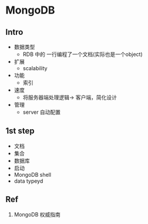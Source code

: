 # MongoDB

## Intro
* 数据类型
	* RDB 中的 一行编程了一个文档(实际也是一个object)
* 扩展
	* scalability
* 功能
	* 索引
* 速度
	* 将服务器端处理逻辑-> 客户端，简化设计
* 管理
	* server 自动配置

## 1st step
* 文档
* 集合
* 数据库
* 启动
* MongoDB shell
* data typeyd 


## Ref
1. MongoDB 权威指南  